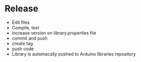 # Release

- Edit files
- Compile, test
- Increase version on library.properties file
- commit and push
- create tag
- push code
- Library is automacally pushed to Arduino libraries repository